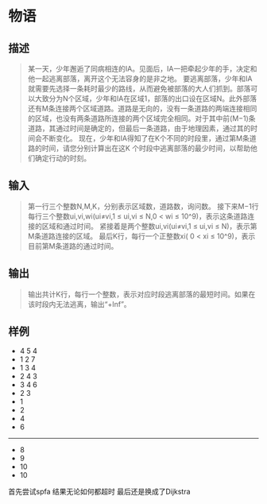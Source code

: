 # 物语

## 描述
> 某一天，少年邂逅了同病相连的IA。见面后，IA一把牵起少年的手，决定和他一起逃离部落，离开这个无法容身的是非之地。
> 要逃离部落，少年和IA就需要先选择一条耗时最少的路线，从而避免被部落的大人们抓到。部落可以大致分为N个区域，少年和IA在区域1，部落的出口设在区域N。此外部落还有M条连接两个区域道路。道路是无向的，没有一条道路的两端连接相同的区域，也没有两条道路所连接的两个区域完全相同。对于其中前(M−1)条道路，其通过时间是确定的，但最后一条道路，由于地理因素，通过其的时间会不断变化。
> 现在，少年和IA得知了在K个不同的时段里，通过第M条道路的时间，请您分别计算出在这K 个时段中逃离部落的最少时间，以帮助他们确定行动的时刻。

## 输入
> 第一行三个整数N,M,K，分别表示区域数，道路数，询问数。
> 接下来M−1行每行三个整数ui,vi,wi(ui≠vi,1 ≤ ui,vi ≤ N,0 < wi ≤ 10^9)，表示这条道路连接的区域和通过时间。
> 紧接着是两个整数ui,vi(ui≠vi,1 ≤ ui,vi ≤ N)，表示第M条道路连接的区域。
> 最后K行，每行一个正整数xi( 0 < xi ≤ 10^9)，表示目前第M条道路的通过时间。

## 输出
> 输出共计K行，每行一个整数，表示对应时段逃离部落的最短时间。如果在该时段内无法逃离，输出“+Inf”。

## 样例
* 4 5 4
* 1 2 7
* 1 3 4
* 2 4 3
* 3 4 6
* 2 3
* 1
* 2
* 4
* 6
----
* 8
* 9
* 10
* 10

首先尝试spfa
结果无论如何都超时
最后还是换成了Dijkstra
